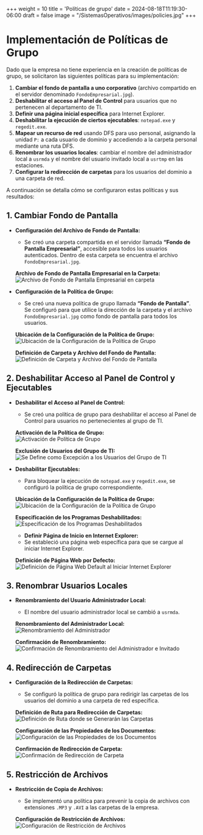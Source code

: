 +++
weight = 10
title = 'Políticas de grupo'
date = 2024-08-18T11:19:30-06:00
draft = false
image = "/SistemasOperativos/images/policies.jpg"
+++
# Implementación de Políticas de Grupo

Dado que la empresa no tiene experiencia en la creación de políticas de grupo, se solicitaron las siguientes políticas para su implementación:

1. **Cambiar el fondo de pantalla a uno corporativo** (archivo compartido en el servidor denominado `FondoEmpresarial.jpg`).
2. **Deshabilitar el acceso al Panel de Control** para usuarios que no pertenecen al departamento de TI.
3. **Definir una página inicial específica** para Internet Explorer.
4. **Deshabilitar la ejecución de ciertos ejecutables**: `notepad.exe` y `regedit.exe`.
5. **Mapear un recurso de red** usando DFS para uso personal, asignando la unidad `P:` a cada usuario de dominio y accediendo a la carpeta personal mediante una ruta DFS.
6. **Renombrar los usuarios locales**: cambiar el nombre del administrador local a `usrmda` y el nombre del usuario invitado local a `usrtmp` en las estaciones.
7. **Configurar la redirección de carpetas** para los usuarios del dominio a una carpeta de red.

A continuación se detalla cómo se configuraron estas políticas y sus resultados:

## 1. Cambiar Fondo de Pantalla

- **Configuración del Archivo de Fondo de Pantalla:**
  - Se creó una carpeta compartida en el servidor llamada **“Fondo de Pantalla Empresarial”**, accesible para todos los usuarios autenticados. Dentro de esta carpeta se encuentra el archivo `FondoEmpresarial.jpg`.

  **Archivo de Fondo de Pantalla Empresarial en la Carpeta:**  
  ![Archivo de Fondo de Pantalla Empresarial en carpeta](/SistemasOperativos/images/FPE.png)

- **Configuración de la Política de Grupo:**
  - Se creó una nueva política de grupo llamada **“Fondo de Pantalla”**. Se configuró para que utilice la dirección de la carpeta y el archivo `FondoEmpresarial.jpg` como fondo de pantalla para todos los usuarios.

  **Ubicación de la Configuración de la Política de Grupo:**  
  ![Ubicación de la Configuración de la Política de Grupo](/SistemasOperativos/images/WP.png)

  **Definición de Carpeta y Archivo del Fondo de Pantalla:**  
  ![Definición de Carpeta y Archivo del Fondo de Pantalla](/SistemasOperativos/images/WP2.png)

## 2. Deshabilitar Acceso al Panel de Control y Ejecutables

- **Deshabilitar el Acceso al Panel de Control:**
  - Se creó una política de grupo para deshabilitar el acceso al Panel de Control para usuarios no pertenecientes al grupo de TI. 

  **Activación de la Política de Grupo:**  
  ![Activación de Política de Grupo](/SistemasOperativos/images/APC.png)

  **Exclusión de Usuarios del Grupo de TI:**  
  ![Se Define como Excepción a los Usuarios del Grupo de TI](/SistemasOperativos/images/EXC_TI.png)

- **Deshabilitar Ejecutables:**
  - Para bloquear la ejecución de `notepad.exe` y `regedit.exe`, se configuró la política de grupo correspondiente.

  **Ubicación de la Configuración de la Política de Grupo:**  
  ![Ubicación de la Configuración de la Política de Grupo](/SistemasOperativos/images/GPME.png)

  **Especificación de los Programas Deshabilitados:**  
  ![Especificación de los Programas Deshabilitados](/SistemasOperativos/images/PG_DES.png)


  - **Definir Página de Inicio en Internet Explorer:**
  - Se estableció una página web específica para que se cargue al iniciar Internet Explorer.

  **Definición de Página Web por Defecto:**  
  ![Definición de Página Web Default al Iniciar Internet Explorer](/SistemasOperativos/images/Web_default.png)

## 3. Renombrar Usuarios Locales

- **Renombramiento del Usuario Administrador Local:**
  - El nombre del usuario administrador local se cambió a `usrmda`.

  **Renombramiento del Administrador Local:**  
  ![Renombramiento del Administrador](/SistemasOperativos/images/Admin_rename.png)

  **Confirmación de Renombramiento:**  
  ![Confirmación de Renombramiento del Administrador e Invitado](/SistemasOperativos/images/Rename.png)

## 4. Redirección de Carpetas

- **Configuración de la Redirección de Carpetas:**
  - Se configuró la política de grupo para redirigir las carpetas de los usuarios del dominio a una carpeta de red específica.

  **Definición de Ruta para Redirección de Carpetas:**  
  ![Definición de Ruta donde se Generarán las Carpetas](/SistemasOperativos/images/File_path.png)

  **Configuración de las Propiedades de los Documentos:**  
  ![Configuración de las Propiedades de los Documentos](/SistemasOperativos/images/Proper_config.png)

  **Confirmación de Redirección de Carpeta:**  
  ![Confirmación de Redirección de Carpeta](/SistemasOperativos/images/redirect.png)

## 5. Restricción de Archivos

- **Restricción de Copia de Archivos:**
  - Se implementó una política para prevenir la copia de archivos con extensiones `.MP3` y `.AVI` a las carpetas de la empresa.

  **Configuración de Restricción de Archivos:**  
  ![Configuración de Restricción de Archivos](/SistemasOperativos/images/RestriccionArchivos.png)
